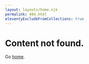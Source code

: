 ```yaml
---
layout: layouts/home.njk
permalink: 404.html
eleventyExcludeFromCollections: true
---
```

# Content not found.

Go <a href="/">home</a>.

<!--

Read more: https://www.11ty.dev/docs/quicktips/not-found/

This will work for GitHub pages, GitLab Pages, Netlify, and Cloudflare Pages:

* https://help.github.com/articles/creating-a-custom-404-page-for-your-github-pages-site/
* https://docs.gitlab.com/ee/user/project/pages/introduction.html#custom-error-codes-pages
* https://www.netlify.com/docs/redirects/#custom-404
* https://developers.cloudflare.com/pages/platform/serving-pages/#not-found-behavior
-->
